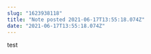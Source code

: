 ```yaml
---
slug: "1623938118"
title: "Note posted 2021-06-17T13:55:18.074Z"
date: "2021-06-17T13:55:18.074Z"
---
```

test
